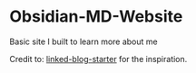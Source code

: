 # Obsidian-MD-Website
Basic site I built to learn more about me

Credit to: [linked-blog-starter](https://github.com/matthewwong525/linked-blog-starter) for the inspiration.
